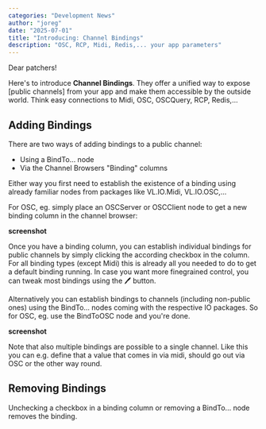 ```yaml
---
categories: "Development News"
author: "joreg"
date: "2025-07-01"
title: "Introducing: Channel Bindings"
description: "OSC, RCP, Midi, Redis,... your app parameters"
---
```


Dear patchers! 

Here's to introduce **Channel Bindings**. They offer a unified way to expose [public channels] from your app and make them accessible by the outside world. Think easy connections to Midi, OSC, OSCQuery, RCP, Redis,...

## Adding Bindings
There are two ways of adding bindings to a public channel:
- Using a BindTo... node
- Via the Channel Browsers "Binding" columns

Either way you first need to establish the existence of a binding using already familiar nodes from packages like VL.IO.Midi, VL.IO.OSC,...

For OSC, eg. simply place an OSCServer or OSCClient node to get a new binding column in the channel browser:

**screenshot**

Once you have a binding column, you can establish individual bindings for public channels by simply clicking the according checkbox in the column. For all binding types (except Midi) this is already all you needed to do to get a default binding running. In case you want more finegrained control, you can tweak most bindings using the 🖊 button.

Alternatively you can establish bindings to channels (including non-public ones) using the BindTo... nodes coming with the respective IO packages. So for OSC, eg. use the BindToOSC node and you're done.

**screenshot**

Note that also multiple bindings are possible to a single channel. Like this you can e.g. define that a value that comes in via midi, should go out via OSC or the other way round.

## Removing Bindings
Unchecking a checkbox in a binding column or removing a BindTo... node removes the binding. 

